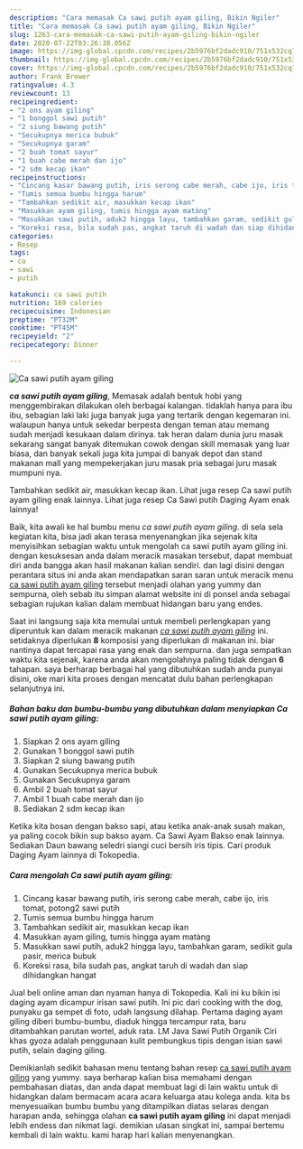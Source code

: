 ```yaml
---
description: "Cara memasak Ca sawi putih ayam giling, Bikin Ngiler"
title: "Cara memasak Ca sawi putih ayam giling, Bikin Ngiler"
slug: 1263-cara-memasak-ca-sawi-putih-ayam-giling-bikin-ngiler
date: 2020-07-22T03:26:38.056Z
image: https://img-global.cpcdn.com/recipes/2b5976bf2dadc910/751x532cq70/ca-sawi-putih-ayam-giling-foto-resep-utama.jpg
thumbnail: https://img-global.cpcdn.com/recipes/2b5976bf2dadc910/751x532cq70/ca-sawi-putih-ayam-giling-foto-resep-utama.jpg
cover: https://img-global.cpcdn.com/recipes/2b5976bf2dadc910/751x532cq70/ca-sawi-putih-ayam-giling-foto-resep-utama.jpg
author: Frank Brewer
ratingvalue: 4.3
reviewcount: 13
recipeingredient:
- "2 ons ayam giling"
- "1 bonggol sawi putih"
- "2 siung bawang putih"
- "Secukupnya merica bubuk"
- "Secukupnya garam"
- "2 buah tomat sayur"
- "1 buah cabe merah dan ijo"
- "2 sdm kecap ikan"
recipeinstructions:
- "Cincang kasar bawang putih, iris serong cabe merah, cabe ijo, iris tomat, potong2 sawi putih"
- "Tumis semua bumbu hingga harum"
- "Tambahkan sedikit air, masukkan kecap ikan"
- "Masukkan ayam giling, tumis hingga ayam matàng"
- "Masukkan sawi putih, aduk2 hingga layu, tambahkan garam, sedikit gula pasir, merica bubuk"
- "Koreksi rasa, bila sudah pas, angkat taruh di wadah dan siap dihidangkan hangat"
categories:
- Resep
tags:
- ca
- sawi
- putih

katakunci: ca sawi putih 
nutrition: 169 calories
recipecuisine: Indonesian
preptime: "PT32M"
cooktime: "PT45M"
recipeyield: "2"
recipecategory: Dinner

---
```



![Ca sawi putih ayam giling](https://img-global.cpcdn.com/recipes/2b5976bf2dadc910/751x532cq70/ca-sawi-putih-ayam-giling-foto-resep-utama.jpg)

<b><i>ca sawi putih ayam giling</i></b>, Memasak adalah bentuk hobi yang menggembirakan dilakukan oleh berbagai kalangan. tidaklah hanya para ibu ibu, sebagian laki laki juga banyak juga yang tertarik dengan kegemaran ini. walaupun hanya untuk sekedar berpesta dengan teman atau memang sudah menjadi kesukaan dalam dirinya. tak heran dalam dunia juru masak sekarang sangat banyak ditemukan cowok dengan skill memasak yang luar biasa, dan banyak sekali juga kita jumpai di banyak depot dan stand makanan mall yang mempekerjakan juru masak pria sebagai juru masak mumpuni nya.

Tambahkan sedikit air, masukkan kecap ikan. Lihat juga resep Ca sawi putih ayam giling enak lainnya. Lihat juga resep Ca Sawi putih Daging Ayam enak lainnya!

Baik, kita awali ke hal bumbu menu <i>ca sawi putih ayam giling</i>. di sela sela kegiatan kita, bisa jadi akan terasa menyenangkan jika sejenak kita menyisihkan sebagian waktu untuk mengolah ca sawi putih ayam giling ini. dengan kesuksesan anda dalam meracik masakan tersebut, dapat membuat diri anda bangga akan hasil makanan kalian sendiri. dan lagi disini dengan perantara situs ini anda akan mendapatkan saran saran untuk meracik menu <u>ca sawi putih ayam giling</u> tersebut menjadi olahan yang yummy dan sempurna, oleh sebab itu simpan alamat website ini di ponsel anda sebagai sebagian rujukan kalian dalam membuat hidangan baru yang endes.


Saat ini langsung saja kita memulai untuk membeli perlengkapan yang diperuntuk kan dalam meracik makanan <u><i>ca sawi putih ayam giling</i></u> ini. setidaknya diperlukan <b>8</b> komposisi yang diperlukan di makanan ini. biar nantinya dapat tercapai rasa yang enak dan sempurna. dan juga sempatkan waktu kita sejenak, karena anda akan mengolahnya paling tidak dengan <b>6</b> tahapan. saya berharap berbagai hal yang dibutuhkan sudah anda punyai disini, oke mari kita proses dengan mencatat dulu bahan perlengkapan selanjutnya ini.

<!--inarticleads1-->

##### Bahan baku dan bumbu-bumbu yang dibutuhkan dalam menyiapkan Ca sawi putih ayam giling:

1. Siapkan 2 ons ayam giling
1. Gunakan 1 bonggol sawi putih
1. Siapkan 2 siung bawang putih
1. Gunakan Secukupnya merica bubuk
1. Gunakan Secukupnya garam
1. Ambil 2 buah tomat sayur
1. Ambil 1 buah cabe merah dan ijo
1. Sediakan 2 sdm kecap ikan


Ketika kita bosan dengan bakso sapi, atau ketika anak-anak susah makan, ya paling cocok bikin sup bakso ayam. Ca Sawi Ayam Bakso enak lainnya. Sediakan Daun bawang seledri siangi cuci bersih iris tipis. Cari produk Daging Ayam lainnya di Tokopedia. 

<!--inarticleads2-->

##### Cara mengolah Ca sawi putih ayam giling:

1. Cincang kasar bawang putih, iris serong cabe merah, cabe ijo, iris tomat, potong2 sawi putih
1. Tumis semua bumbu hingga harum
1. Tambahkan sedikit air, masukkan kecap ikan
1. Masukkan ayam giling, tumis hingga ayam matàng
1. Masukkan sawi putih, aduk2 hingga layu, tambahkan garam, sedikit gula pasir, merica bubuk
1. Koreksi rasa, bila sudah pas, angkat taruh di wadah dan siap dihidangkan hangat


Jual beli online aman dan nyaman hanya di Tokopedia. Kali ini ku bikin isi daging ayam dicampur irisan sawi putih. Ini pic dari cooking with the dog, punyaku ga sempet di foto, udah langsung dilahap. Pertama daging ayam giling diberi bumbu-bumbu, diaduk hingga tercampur rata, baru ditambahkan parutan wortel, aduk rata. LM Java Sawi Putih Organik Ciri khas gyoza adalah penggunaan kulit pembungkus tipis dengan isian sawi putih, selain daging giling. 

Demikianlah sedikit bahasan menu tentang bahan resep <u>ca sawi putih ayam giling</u> yang yummy. saya berharap kalian bisa memahami dengan pembahasan diatas, dan anda dapat membuat lagi di lain waktu untuk di hidangkan dalam bermacam acara acara keluarga atau kolega anda. kita bs menyesuaikan bumbu bumbu yang ditampilkan diatas selaras dengan harapan anda, sehingga olahan <b>ca sawi putih ayam giling</b> ini dapat menjadi lebih endess dan nikmat lagi. demikian ulasan singkat ini, sampai bertemu kembali di lain waktu. kami harap hari kalian menyenangkan.
